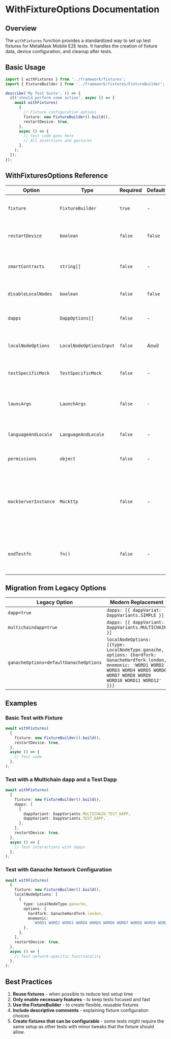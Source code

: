 # WithFixtureOptions Documentation

## Overview

The `withFixtures` function provides a standardized way to set up test fixtures for MetaMask Mobile E2E tests. It handles the creation of fixture data, device configuration, and cleanup after tests.

## Basic Usage

```typescript
import { withFixtures } from '../framework/fixtures';
import { FixtureBuilder } from '../framework/fixtures/FixtureBuilder';

describe('My Test Suite', () => {
  it('should perform some action', async () => {
    await withFixtures(
      {
        // Fixture configuration options
        fixture: new FixtureBuilder().build(),
        restartDevice: true,
      },
      async () => {
        // Test code goes here
        // All assertions and gestures
      },
    );
  });
});
```

## WithFixturesOptions Reference

| Option              | Type                    | Required | Default | Description                                                       |
| ------------------- | ----------------------- | -------- | ------- | ----------------------------------------------------------------- |
| `fixture`           | `FixtureBuilder`        | `true`   | -       | The fixture object created via FixtureBuilder                     |
| `restartDevice`     | `boolean`               | `false`  | `false` | Whether to restart the device before the test                     |
| `smartContracts`    | `string[]`              | `false`  | -       | The list of contract strings to be deployed via the first seeder  |
| `disableLocalNodes` | `boolean`               | `false`  | `false` | Disables all local nodes for the test                             |
| `dapps`             | `DappOptions[]`         | `false`  | -       | Lists the dapps that should be launched before the tests          |
| `localNodeOptions`  | `LocalNodeOptionsInput` | `false`  | Anvil   | Allows overriding the use of Anvil in favor of any other node     |
| `testSpecificMock`  | `TestSpecificMock`      | `false`  | -       | Allows to set mocks that are specific to the test                 |
| `launcArgs`         | `LaunchArgs`            | `false`  | `-`     | Allows sending arbitrary launchArgs such as the fixtureServerPort |
| `languageAndLocale` | `LanguageAndLocale`     | `false`  | -       | Set the device Language and Locale of the device                  |
| `permissions`       | `object`                | `false`  | -       | Allows setting specific device permissions                        |
| `mockServerInstance` | `Mockttp` | `false` | - | Allows providing a mock server instance instead of having one created automatically. Should not be used together with `testSpecificMock` | 
| `endTestfn` | `fn()` | `false` | - | Allows providing a function that is executed at the end of the test before the cleanup | 

## Migration from Legacy Options

| Legacy Option                          | Modern Replacement                                                                                                                                                                        |
| -------------------------------------- | ----------------------------------------------------------------------------------------------------------------------------------------------------------------------------------------- |
| `dapp=true`                            | `dapps: [{ dappVariat: DappVariants.SIMPLE }]`                                                                                                                                            |
| `multichaindapp=true`                  | `dapps: [{ dappVariant: DappVariants.MULTICHAIN }]`                                                                                                                                       |
| `ganacheOptions=defaultGanacheOptions` | `localNodeOptions: [{type: LocalNodeType.ganache, options: {hardfork: GanacheHardfork.london, mnemonic: 'WORD1 WORD2 WORD3 WORD4 WORD5 WORD6 WORD7 WORD8 WORD9 WORD10 WORD11 WORD12' }}]` |

## Examples

### Basic Test with Fixture

```typescript
await withFixtures(
  {
    fixture: new FixtureBuilder().build(),
    restartDevice: true,
  },
  async () => {
    // Test code
  },
);
```

### Test with a Multichain dapp and a Test Dapp

```typescript
await withFixtures(
  {
    fixture: new FixtureBuilder().build(),
    dapps: [
      {
        dappVariant: DappVariants.MULTICHAIN_TEST_DAPP,
        dappVariant: DappVariants.TEST_DAPP,
      },
    ],
    restartDevice: true,
  },
  async () => {
    // Test interactions with dapps
  },
);
```

### Test with Ganache Network Configuration

```typescript
await withFixtures(
  {
    fixture: new FixtureBuilder().build(),
    localNodeOptions: [
      {
        type: LocalNodeType.ganache,
        options: {
          hardfork: GanacheHardfork.london,
          mnemonic:
            'WORD1 WORD2 WORD3 WORD4 WORD5 WORD6 WORD7 WORD8 WORD9 WORD10 WORD11 WORD12',
        },
      },
    ],
    restartDevice: true,
  },
  async () => {
    // Test network-specific functionality
  },
);
```

## Best Practices

1. **Reuse fixtures** - when possible to reduce test setup time
2. **Only enable necessary features** - to keep tests focused and fast
3. **Use the FixtureBuilder** - to create flexible, reusable fixtures
4. **Include descriptive comments** - explaining fixture configuration choices
5. **Create fixtures that can be configurable** - some tests might require the same setup as other tests with minor tweaks that the fixture should allow.
